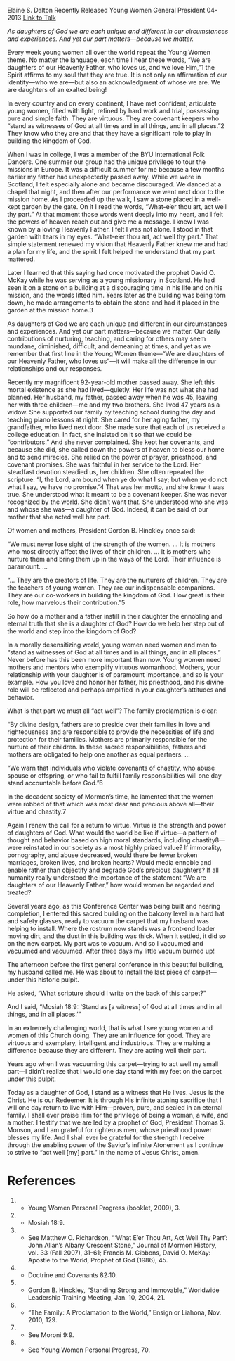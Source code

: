 Elaine S. Dalton
Recently Released Young Women General President
04-2013
[Link to Talk](https://www.churchofjesuschrist.org/study/general-conference/2013/04/we-are-daughters-of-our-heavenly-father?lang=eng)

_As daughters of God we are each unique and different in our circumstances and experiences. And yet our part matters—because we matter._

Every week young women all over the world repeat the Young Women theme. No matter the language, each time I hear these words, “We are daughters of our Heavenly Father, who loves us, and we love Him,”1 the Spirit affirms to my soul that they are true. It is not only an affirmation of our identity—who we are—but also an acknowledgment of whose we are. We are daughters of an exalted being!

In every country and on every continent, I have met confident, articulate young women, filled with light, refined by hard work and trial, possessing pure and simple faith. They are virtuous. They are covenant keepers who “stand as witnesses of God at all times and in all things, and in all places.”2 They know who they are and that they have a significant role to play in building the kingdom of God.

When I was in college, I was a member of the BYU International Folk Dancers. One summer our group had the unique privilege to tour the missions in Europe. It was a difficult summer for me because a few months earlier my father had unexpectedly passed away. While we were in Scotland, I felt especially alone and became discouraged. We danced at a chapel that night, and then after our performance we went next door to the mission home. As I proceeded up the walk, I saw a stone placed in a well-kept garden by the gate. On it I read the words, “What-e’er thou art, act well thy part.” At that moment those words went deeply into my heart, and I felt the powers of heaven reach out and give me a message. I knew I was known by a loving Heavenly Father. I felt I was not alone. I stood in that garden with tears in my eyes. “What-e’er thou art, act well thy part.” That simple statement renewed my vision that Heavenly Father knew me and had a plan for my life, and the spirit I felt helped me understand that my part mattered.

Later I learned that this saying had once motivated the prophet David O. McKay while he was serving as a young missionary in Scotland. He had seen it on a stone on a building at a discouraging time in his life and on his mission, and the words lifted him. Years later as the building was being torn down, he made arrangements to obtain the stone and had it placed in the garden at the mission home.3

As daughters of God we are each unique and different in our circumstances and experiences. And yet our part matters—because we matter. Our daily contributions of nurturing, teaching, and caring for others may seem mundane, diminished, difficult, and demeaning at times, and yet as we remember that first line in the Young Women theme—“We are daughters of our Heavenly Father, who loves us”—it will make all the difference in our relationships and our responses.

Recently my magnificent 92-year-old mother passed away. She left this mortal existence as she had lived—quietly. Her life was not what she had planned. Her husband, my father, passed away when he was 45, leaving her with three children—me and my two brothers. She lived 47 years as a widow. She supported our family by teaching school during the day and teaching piano lessons at night. She cared for her aging father, my grandfather, who lived next door. She made sure that each of us received a college education. In fact, she insisted on it so that we could be “contributors.” And she never complained. She kept her covenants, and because she did, she called down the powers of heaven to bless our home and to send miracles. She relied on the power of prayer, priesthood, and covenant promises. She was faithful in her service to the Lord. Her steadfast devotion steadied us, her children. She often repeated the scripture: “I, the Lord, am bound when ye do what I say; but when ye do not what I say, ye have no promise.”4 That was her motto, and she knew it was true. She understood what it meant to be a covenant keeper. She was never recognized by the world. She didn’t want that. She understood who she was and whose she was—a daughter of God. Indeed, it can be said of our mother that she acted well her part.

Of women and mothers, President Gordon B. Hinckley once said:

“We must never lose sight of the strength of the women. … It is mothers who most directly affect the lives of their children. … It is mothers who nurture them and bring them up in the ways of the Lord. Their influence is paramount. …

“… They are the creators of life. They are the nurturers of children. They are the teachers of young women. They are our indispensable companions. They are our co-workers in building the kingdom of God. How great is their role, how marvelous their contribution.”5

So how do a mother and a father instill in their daughter the ennobling and eternal truth that she is a daughter of God? How do we help her step out of the world and step into the kingdom of God?

In a morally desensitizing world, young women need women and men to “stand as witnesses of God at all times and in all things, and in all places.” Never before has this been more important than now. Young women need mothers and mentors who exemplify virtuous womanhood. Mothers, your relationship with your daughter is of paramount importance, and so is your example. How you love and honor her father, his priesthood, and his divine role will be reflected and perhaps amplified in your daughter’s attitudes and behavior.

What is that part we must all “act well”? The family proclamation is clear:

“By divine design, fathers are to preside over their families in love and righteousness and are responsible to provide the necessities of life and protection for their families. Mothers are primarily responsible for the nurture of their children. In these sacred responsibilities, fathers and mothers are obligated to help one another as equal partners. …

“We warn that individuals who violate covenants of chastity, who abuse spouse or offspring, or who fail to fulfill family responsibilities will one day stand accountable before God.”6

In the decadent society of Mormon’s time, he lamented that the women were robbed of that which was most dear and precious above all—their virtue and chastity.7

Again I renew the call for a return to virtue. Virtue is the strength and power of daughters of God. What would the world be like if virtue—a pattern of thought and behavior based on high moral standards, including chastity8—were reinstated in our society as a most highly prized value? If immorality, pornography, and abuse decreased, would there be fewer broken marriages, broken lives, and broken hearts? Would media ennoble and enable rather than objectify and degrade God’s precious daughters? If all humanity really understood the importance of the statement “We are daughters of our Heavenly Father,” how would women be regarded and treated?

Several years ago, as this Conference Center was being built and nearing completion, I entered this sacred building on the balcony level in a hard hat and safety glasses, ready to vacuum the carpet that my husband was helping to install. Where the rostrum now stands was a front-end loader moving dirt, and the dust in this building was thick. When it settled, it did so on the new carpet. My part was to vacuum. And so I vacuumed and vacuumed and vacuumed. After three days my little vacuum burned up!

The afternoon before the first general conference in this beautiful building, my husband called me. He was about to install the last piece of carpet—under this historic pulpit.

He asked, “What scripture should I write on the back of this carpet?”

And I said, “Mosiah 18:9: ‘Stand as [a witness] of God at all times and in all things, and in all places.’”

In an extremely challenging world, that is what I see young women and women of this Church doing. They are an influence for good. They are virtuous and exemplary, intelligent and industrious. They are making a difference because they are different. They are acting well their part.

Years ago when I was vacuuming this carpet—trying to act well my small part—I didn’t realize that I would one day stand with my feet on the carpet under this pulpit.

Today as a daughter of God, I stand as a witness that He lives. Jesus is the Christ. He is our Redeemer. It is through His infinite atoning sacrifice that I will one day return to live with Him—proven, pure, and sealed in an eternal family. I shall ever praise Him for the privilege of being a woman, a wife, and a mother. I testify that we are led by a prophet of God, President Thomas S. Monson, and I am grateful for righteous men, whose priesthood power blesses my life. And I shall ever be grateful for the strength I receive through the enabling power of the Savior’s infinite Atonement as I continue to strive to “act well [my] part.” In the name of Jesus Christ, amen.

# References
1. - Young Women Personal Progress (booklet, 2009), 3.
2. - Mosiah 18:9.
3. - See Matthew O. Richardson, “‘What E’er Thou Art, Act Well Thy Part’: John Allan’s Albany Crescent Stone,” Journal of Mormon History, vol. 33 (Fall 2007), 31–61; Francis M. Gibbons, David O. McKay: Apostle to the World, Prophet of God (1986), 45.
4. - Doctrine and Covenants 82:10.
5. - Gordon B. Hinckley, “Standing Strong and Immovable,” Worldwide Leadership Training Meeting, Jan. 10, 2004, 21.
6. - “The Family: A Proclamation to the World,” Ensign or Liahona, Nov. 2010, 129.
7. - See Moroni 9:9.
8. - See Young Women Personal Progress, 70.